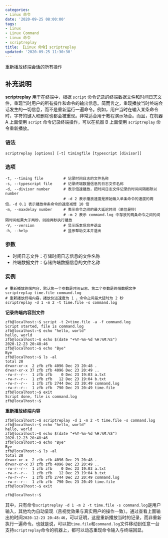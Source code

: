 ```yaml
---
categories:
- Linux 命令
date: '2020-09-25 08:00:00'
tags:
- Linux
- Linux Command
- Linux 命令
- scriptreplay
title: 【Linux 命令】scriptreplay
updated: '2020-09-25 11:30:30'
---
```


重新播放终端会话的所有操作

## 补充说明

**scriptreplay** 用于在终端中，根据 `script` 命令记录的终端数据文件和时间日志文件，重现当时用户的所有操作和命令的输出信息。简而言之，重现播放当时终端会话发生的一切信息，而不是重新运行一遍命令。例如，用户当时在输入某条命令时，字符的键入和删除也都会被重现。非常适合用于教程演示场合。而且，在机器 A 上面使用 `script` 命令记录终端操作，可以在机器 B 上面使用 `scriptreplay` 命令重新播放。


###  语法

```shell
scriptreplay [options] [-t] timingfile [typescript [divisor]]
```

###  选项

```shell
-t, --timing file         # 记录时间日志的文件名称
-s, --typescript file     # 记录终端数据信息的日志文件名称
-d, --divisor number      # 表示倍速播放，把时间日志文件记录的时间间隔都除以 number
                          # -d 2 表示播放速度是原始输入单条命令的速度的两倍，-d 0.1 表示播放单条命令的速度减慢 10 倍
-m, --maxdelay number     # 表示命令之间的最大延迟时间（单位是秒）
                          # -m 2 表示 command.log 中存放的两条命令之间的间隔时间如果大于两秒，则按两秒执行播放
-V, --version             # 显示版本信息并退出
-h, --help                # 显示帮助文本并退出
```

###  参数

* 时间日志文件：存储时间日志信息的文件名称
* 终端数据文件：存储终端数据信息的文件名称

###  实例

```shell
# 重新播放终端内容，默认第一个参数是时间日志，第二个参数是终端数据文件
scriptreplay time.file command.log
# 重新播放终端内容，播放快进速度为 1 ，命令之间最大延时为 2 秒
scriptreplay -d 1 -m 2 -t time.file -s command.log
```

 **记录终端内容到文件** 

```shell
zfb@localhost:~$ script -t 2>time.file -a -f command.log
Script started, file is command.log
zfb@localhost:~$ echo "hello, world"
hello, world
zfb@localhost:~$ echo $(date "+%Y-%m-%d %H:%M:%S")
2020-12-23 20:48:46
zfb@localhost:~$ echo "Bye"
Bye
zfb@localhost:~$ ls -al
total 20
drwxr-xr-x  2 zfb zfb 4096 Dec 23 20:48 .
drwxr-xr-x 37 zfb zfb 4096 Dec 23 20:49 ..
-rw-r--r--  1 zfb zfb    0 Dec 23 19:03 a.txt
-rw-r--r--  1 zfb zfb   12 Dec 23 19:04 b.txt
-rw-r--r--  1 zfb zfb 2744 Dec 23 20:49 command.log
-rw-r--r--  1 zfb zfb  790 Dec 23 20:49 time.file
zfb@localhost:~$ exit
Script done, file is command.log
zfb@localhost:~$
```

 **重新播放终端内容** 

```shell
zfb@localhost:~$ scriptreplay -d 1 -m 2 -t time.file -s command.log
zfb@localhost:~$ echo "hello, world"
hello, world
zfb@localhost:~$ echo $(date "+%Y-%m-%d %H:%M:%S")
2020-12-23 20:48:46
zfb@localhost:~$ echo "Bye"
Bye
zfb@localhost:~$ ls -al
total 20
drwxr-xr-x  2 zfb zfb 4096 Dec 23 20:48 .
drwxr-xr-x 37 zfb zfb 4096 Dec 23 20:49 ..
-rw-r--r--  1 zfb zfb    0 Dec 23 19:03 a.txt
-rw-r--r--  1 zfb zfb   12 Dec 23 19:04 b.txt
-rw-r--r--  1 zfb zfb 2744 Dec 23 20:49 command.log
-rw-r--r--  1 zfb zfb  790 Dec 23 20:49 time.file
zfb@localhost:~$ exit

zfb@localhost:~$
```

其中，只有命令`scriptreplay -d 1 -m 2 -t time.file -s command.log`是用户输入，其他均为自动呈现（且视觉效果与真实用户的操作一致）。通过查看上面输出的时间`2020-12-23 20:48:46`，可以证明，这是重新播放当时的记录，而非重新执行一遍命令。也就是说，可以把`time.file`和`command.log`文件移动到任意一台支持`scriptreplay`命令的机器上，都可以动态重现命令输入与终端回显。


